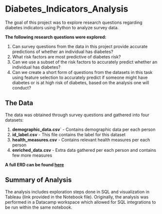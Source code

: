 # Diabetes_Indicators_Analysis
The goal of this project was to explore research questions regarding diabetes indicators using Python to analyze survey data.
  
**The following research questions were explored:**

1. Can survey questions from the data in this project provide accurate predictions of whether an individual has diabetes?
2. What risk factors are most predictive of diabetes risk?
3. Can we use a subset of the risk factors to accurately predict whether an individual has diabetes?
4. Can we create a short form of questions from the datasets in this task using feature selection to accurately predict if someone might have diabetes or is at high risk of diabetes, based on the analysis one will conduct?

## The Data

The data was obtained through survey questions and gathered into four datasets:
  
1. **demographic_data.csv**` - Contains demographic data per each person
2. **id_label.csv** - This file contains the label for this dataset
3. **health_measures.csv** - Contains relevant health measures per each person
4. **enriched_data.csv** - Extra data gathered per each person and contains few more measures

**A full ERD can be found [here](https://dbdiagram.io/d/638ceb8abae3ed7c4544a0da)**

## Summary of Analysis

The analysis includes exploration steps done in SQL and visualization in Tableau (link provided in the Notebook file). Originally, the analysis was performed in a Datacamp workspace which allowed for SQL integrations to be run within the same notebook.
